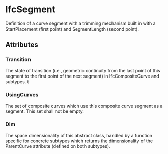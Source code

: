 # IfcSegment

Definition of a curve segment with a trimming mechanism built in with a StartPlacement (first point) and SegmentLength (second point).
<!-- end of short definition -->

## Attributes

### Transition
The state of transition (i.e., geometric continuity from the last point of this segment to the first point of the next segment) in IfcCompositeCurve and subtypes.
t
### UsingCurves
The set of composite curves which use this composite curve segment as a segment. This set shall not be empty.

### Dim
The space dimensionality of this abstract class, handled by a function specific for concrete subtypes which returns the dimensionality of the ParentCurve attribute (defined on both subtypes).

